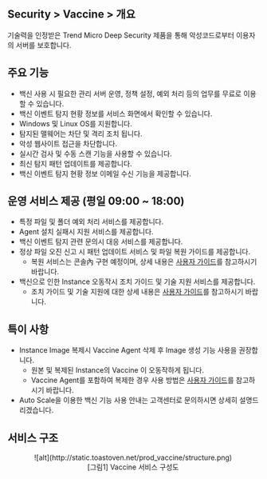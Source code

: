 ## Security > Vaccine > 개요

기술력을 인정받은 Trend Micro Deep Security 제품을 통해 악성코드로부터 이용자의 서버를 보호합니다.

## 주요 기능

* 백신 사용 시 필요한 관리 서버 운영, 정책 설정, 예외 처리 등의 업무를 무료로 이용할 수 있습니다.
* 백신 이벤트 탐지 현황 정보를 서비스 화면에서 확인할 수 있습니다.
* Windows 및 Linux OS를 지원합니다.
* 탐지된 맬웨어는 차단 및 격리 조치 됩니다.
* 악성 웹사이트 접근을 차단합니다.
* 실시간 검사 및 수동 스캔 기능을 사용할 수 있습니다.
* 최신 탐지 패턴 업데이트를 제공합니다.
* 백신 이벤트 탐지 현황 정보 이메일 수신 기능을 제공합니다.

## 운영 서비스 제공 (평일 09:00 ~ 18:00)

* 특정 파일 및 폴더 예외 처리 서비스를 제공합니다.
* Agent 설치 실패시 지원 서비스를 제공합니다.
* 백신 이벤트 탐지 관련 문의시 대응 서비스를 제공합니다.
* 정상 파일 오진 신고 시 패턴 업데이트 서비스 및 파일 복원 가이드를 제공합니다.
    * 복원 서비스는 콘솔內 구현 예정이며, 상세 내용은 [사용자 가이드](http://docs.toast.com/ko/Security/Vaccine/ko/console-guide/)를 참고하시기 바랍니다.
* 백신으로 인한 Instance 오동작시 조치 가이드 및 기술 지원 서비스를 제공합니다.
    * 조치 가이드 및 기술 지원에 대한 상세 내용은 [사용자 가이드](http://docs.toast.com/ko/Security/Vaccine/ko/console-guide/)를 참고하시기 바랍니다.
 
## 특이 사항

* Instance Image 복제시 Vaccine Agent 삭제 후 Image 생성 기능 사용을 권장합니다.
    * 원본 및 복제된 Instance의 Vaccine 이 오동작하게 됩니다.
    * Vaccine Agent를 포함하여 복제한 경우 사용 방법은 [사용자 가이드](http://docs.toast.com/ko/Security/Vaccine/ko/console-guide/)를 참고하시기 바랍니다.
* Auto Scale을 이용한 백신 기능 사용 안내는 고객센터로 문의하시면 상세히 설명드리겠습니다.

## 서비스 구조

<center>![alt](http://static.toastoven.net/prod_vaccine/structure.png)</center>
<center>[그림1] Vaccine 서비스 구성도</center>
